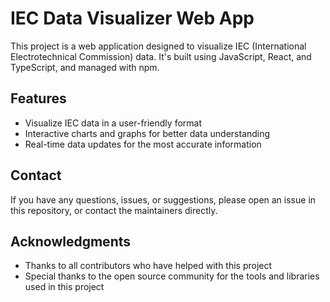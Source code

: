 # IEC Data Visualizer Web App

This project is a web application designed to visualize IEC (International Electrotechnical Commission) data. It's built using JavaScript, React, and TypeScript, and managed with npm.

## Features

- Visualize IEC data in a user-friendly format
- Interactive charts and graphs for better data understanding
- Real-time data updates for the most accurate information



## Contact

If you have any questions, issues, or suggestions, please open an issue in this repository, or contact the maintainers directly.

## Acknowledgments

- Thanks to all contributors who have helped with this project
- Special thanks to the open source community for the tools and libraries used in this project